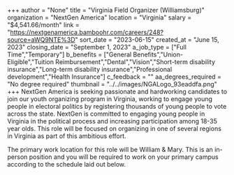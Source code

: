 +++
author = "None"
title = "Virginia Field Organizer (Williamsburg)"
organization = "NextGen America"
location = "Virginia"
salary = "$4,541.66/month"
link = "https://nextgenamerica.bamboohr.com/careers/248?source=aWQ9NTE%3D"
sort_date = "2023-06-15"
created_at = "June 15, 2023"
closing_date = "September 1, 2023"
a_job_type = ["Full Time","Temporary"]
b_benefits = ["General Benefits","Union-Eligible","Tuition Reimbursement","Dental","Vision","Short-term disability insurance","Long-term disability insurance","Professional development","Health Insurance"]
c_feedback = ""
aa_degrees_required = "No degree required"
thumbnail = "../../images/NGALogo_93eaddfa.png"
+++
NextGen America is seeking passionate and hardworking candidates to join our youth organizing program in Virginia, working to engage young people in electoral politics by registering thousands of young people to vote across the state. NextGen is committed to engaging young people in Virginia in the political process and increasing participation among 18-35 year olds. This role will be focused on organizing in one of several regions in Virginia as part of this ambitious effort. 

The primary work location for this role will be William & Mary. This is an in-person position and you will be required to work on your primary campus according to the schedule laid out below. 